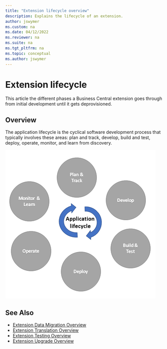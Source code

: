 ```yaml
---
title: "Extension lifecycle overview"
description: Explains the lifecycle of an extension.
author: jswymer
ms.custom: na
ms.date: 04/12/2022
ms.reviewer: na
ms.suite: na
ms.tgt_pltfrm: na
ms.topic: conceptual
ms.author: jswymer
---
```

# Extension lifecycle
This article the different phases a Business Central extension goes through from initial development until it gets deprovisioned.

## Overview
The application lifecycle is the cyclical software development process that typically involves these areas: plan and track, develop, build and test, deploy, operate, monitor, and learn from discovery.

![The application lifecycle.](../media/application-lifecycle.png "The application lifecycle") 


## See Also
- [Extension Data Migration Overview](devenv-migrate-table-fields.md)
- [Extension Translation Overview](devenv-translations-overview.md)
- [Extension Testing Overview](devenv-testing-application.md)
- [Extension Upgrade Overview](devenv-app-life-cycle.md)
